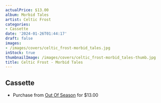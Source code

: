 ```yaml
---
actualPrice: $13.00
album: Morbid Tales
artist: Celtic Frost
categories:
- Cassette
date: '2024-01-26T01:44:17'
draft: false
images:
- /images/covers/celtic_frost-morbid_tales.jpg
inStock: true
thumbnailImage: /images/covers/celtic_frost-morbid_tales-thumb.jpg
title: Celtic Frost - Morbid Tales
---
```


## Cassette
* Purchase from [Out Of Season](https://www.outofseasonlabel.com/products/celtic-frost-morbid-tales-cassette-tape) for $13.00
